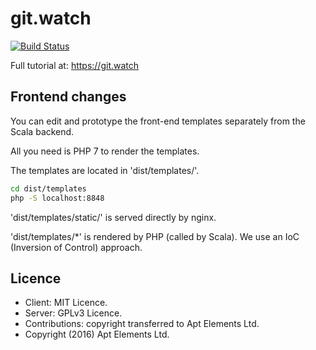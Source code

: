 # git.watch
[![Build Status](https://travis-ci.org/AptElements/git-watch.svg?branch=master)](https://travis-ci.org/AptElements/git-watch)

Full tutorial at: <https://git.watch>

## Frontend changes

You can edit and prototype the front-end templates separately from the Scala backend.

All you need is PHP 7 to render the templates.

The templates are located in 'dist/templates/'.

```bash
cd dist/templates
php -S localhost:8848
```

'dist/templates/static/' is served directly by nginx.

'dist/templates/*' is rendered by PHP (called by Scala). We use an IoC (Inversion of Control) approach.

## Licence

* Client: MIT Licence.
* Server: GPLv3 Licence.
* Contributions: copyright transferred to Apt Elements Ltd.
* Copyright (2016) Apt Elements Ltd.
